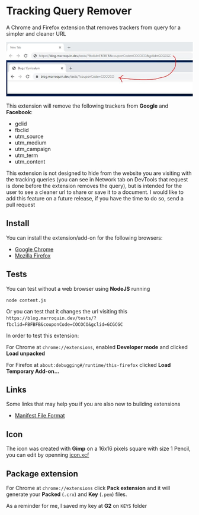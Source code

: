 # Tracking Query Remover

A Chrome and Firefox extension that removes trackers from query for a simpler and cleaner URL

![image-not-found](readme.jpg)

This extension will remove the following trackers from **Google** and **Facebook**:

* gclid
* fbclid
* utm_source
* utm_medium
* utm_campaign
* utm_term
* utm_content

This extension is not designed to hide from the website you are visiting with the tracking queries (you can see in Network tab on DevTools that request is done before the extension removes the query), but is intended for the user to see a cleaner url to share or save it to a document. I would like to add this feature on a future release, if you have the time to do so, send a pull request

## Install

You can install the extension/add-on for the following browsers:

* [Google Chrome](https://chrome.google.com/webstore/detail/tracking-query-remover/cdhgohknmmkonojeajegbnkbmfkkhobb)
* [Mozilla Firefox](https://addons.mozilla.org/en-US/firefox/addon/tracking-query-remover/)

## Tests

You can test without a web browser using **NodeJS** running

```shell
node content.js
```

Or you can test that it changes the url visiting this `https://blog.marroquin.dev/tests/?fbclid=FBFBFB&couponCode=COCOCO&gclid=GCGCGC`

In order to test this extension:

For Chrome at `chrome://extensions`, enabled **Developer mode** and clicked **Load unpacked**

For Firefox at `about:debugging#/runtime/this-firefox` clicked **Load Temporary Add-on…**

## Links

Some links that may help you if you are also new to building extensions

* [Manifest File Format](https://developer.chrome.com/extensions/manifest)

## Icon

The icon was created with **Gimp** on a 16x16 pixels square with size 1 Pencil, you can edit by openning [icon.xcf](icon.xcf)

## Package extension

For Chrome at `chrome://extensions` click **Pack extension** and it will generate your **Packed** (`.crx`) and **Key** (`.pem`) files.

As a reminder for me, I saved my key at **G2** on `KEYS` folder

